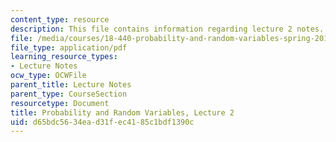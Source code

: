 ```yaml
---
content_type: resource
description: This file contains information regarding lecture 2 notes.
file: /media/courses/18-440-probability-and-random-variables-spring-2014/d65bdc5634ead31fec4185c1bdf1390c_MIT18_440S14_Lecture2.pdf
file_type: application/pdf
learning_resource_types:
- Lecture Notes
ocw_type: OCWFile
parent_title: Lecture Notes
parent_type: CourseSection
resourcetype: Document
title: Probability and Random Variables, Lecture 2
uid: d65bdc56-34ea-d31f-ec41-85c1bdf1390c
---
```

